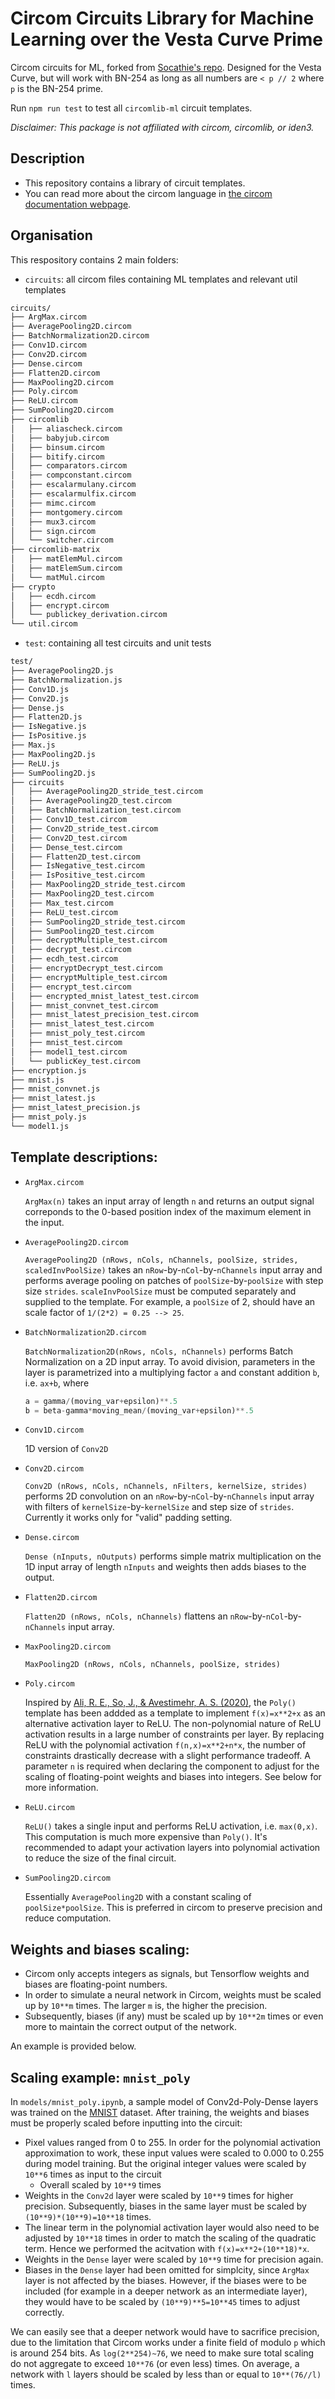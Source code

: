 # Circom Circuits Library for Machine Learning over the Vesta Curve Prime

Circom circuits for ML, forked from [Socathie's repo](https://github.com/socathie/circomlib-ml). Designed for the Vesta Curve, but will work with BN-254 as long as all numbers are `< p // 2` where `p` is the BN-254 prime. 

Run `npm run test` to test all `circomlib-ml` circuit templates.

_Disclaimer: This package is not affiliated with circom, circomlib, or iden3._

## Description

- This repository contains a library of circuit templates.
- You can read more about the circom language in [the circom documentation webpage](https://docs.circom.io/).

## Organisation

This respository contains 2 main folders:
- `circuits`: all circom files containing ML templates and relevant util templates
```bash
circuits/
├── ArgMax.circom
├── AveragePooling2D.circom
├── BatchNormalization2D.circom
├── Conv1D.circom
├── Conv2D.circom
├── Dense.circom
├── Flatten2D.circom
├── MaxPooling2D.circom
├── Poly.circom
├── ReLU.circom
├── SumPooling2D.circom
├── circomlib
│   ├── aliascheck.circom
│   ├── babyjub.circom
│   ├── binsum.circom
│   ├── bitify.circom
│   ├── comparators.circom
│   ├── compconstant.circom
│   ├── escalarmulany.circom
│   ├── escalarmulfix.circom
│   ├── mimc.circom
│   ├── montgomery.circom
│   ├── mux3.circom
│   ├── sign.circom
│   └── switcher.circom
├── circomlib-matrix
│   ├── matElemMul.circom
│   ├── matElemSum.circom
│   └── matMul.circom
├── crypto
│   ├── ecdh.circom
│   ├── encrypt.circom
│   └── publickey_derivation.circom
└── util.circom
```
- `test`: containing all test circuits and unit tests
```bash
test/
├── AveragePooling2D.js
├── BatchNormalization.js
├── Conv1D.js
├── Conv2D.js
├── Dense.js
├── Flatten2D.js
├── IsNegative.js
├── IsPositive.js
├── Max.js
├── MaxPooling2D.js
├── ReLU.js
├── SumPooling2D.js
├── circuits
│   ├── AveragePooling2D_stride_test.circom
│   ├── AveragePooling2D_test.circom
│   ├── BatchNormalization_test.circom
│   ├── Conv1D_test.circom
│   ├── Conv2D_stride_test.circom
│   ├── Conv2D_test.circom
│   ├── Dense_test.circom
│   ├── Flatten2D_test.circom
│   ├── IsNegative_test.circom
│   ├── IsPositive_test.circom
│   ├── MaxPooling2D_stride_test.circom
│   ├── MaxPooling2D_test.circom
│   ├── Max_test.circom
│   ├── ReLU_test.circom
│   ├── SumPooling2D_stride_test.circom
│   ├── SumPooling2D_test.circom
│   ├── decryptMultiple_test.circom
│   ├── decrypt_test.circom
│   ├── ecdh_test.circom
│   ├── encryptDecrypt_test.circom
│   ├── encryptMultiple_test.circom
│   ├── encrypt_test.circom
│   ├── encrypted_mnist_latest_test.circom
│   ├── mnist_convnet_test.circom
│   ├── mnist_latest_precision_test.circom
│   ├── mnist_latest_test.circom
│   ├── mnist_poly_test.circom
│   ├── mnist_test.circom
│   ├── model1_test.circom
│   └── publicKey_test.circom
├── encryption.js
├── mnist.js
├── mnist_convnet.js
├── mnist_latest.js
├── mnist_latest_precision.js
├── mnist_poly.js
└── model1.js
```

## Template descriptions:
- `ArgMax.circom`

    `ArgMax(n)` takes an input array of length `n` and returns an output signal correponds to the 0-based position index of the maximum element in the input.

- `AveragePooling2D.circom`

    `AveragePooling2D (nRows, nCols, nChannels, poolSize, strides, scaledInvPoolSize)` takes an `nRow`-by-`nCol`-by-`nChannels` input array and performs average pooling on patches of `poolSize`-by-`poolSize` with step size `strides`. `scaleInvPoolSize` must be computed separately and supplied to the template. For example, a `poolSize` of 2, should have an scale factor of `1/(2*2) = 0.25 --> 25`.

- `BatchNormalization2D.circom`

    `BatchNormalization2D(nRows, nCols, nChannels)` performs Batch Normalization on a 2D input array. To avoid division, parameters in the layer is parametrized into a multiplying factor `a` and constant addition `b`, i.e. `ax+b`, where

    ```python
    a = gamma/(moving_var+epsilon)**.5
    b = beta-gamma*moving_mean/(moving_var+epsilon)**.5
    ```

- `Conv1D.circom`

    1D version of `Conv2D`

- `Conv2D.circom`

    `Conv2D (nRows, nCols, nChannels, nFilters, kernelSize, strides)` performs 2D convolution on an `nRow`-by-`nCol`-by-`nChannels` input array with filters of `kernelSize`-by-`kernelSize` and step size of `strides`. Currently it works only for "valid" padding setting.

- `Dense.circom`

    `Dense (nInputs, nOutputs)` performs simple matrix multiplication on the 1D input array of length `nInputs` and weights then adds biases to the output.

- `Flatten2D.circom`

    `Flatten2D (nRows, nCols, nChannels)` flattens an `nRow`-by-`nCol`-by-`nChannels` input array.

- `MaxPooling2D.circom`

    `MaxPooling2D (nRows, nCols, nChannels, poolSize, strides)`

- `Poly.circom`

    Inspired by [Ali, R. E., So, J., & Avestimehr, A. S. (2020)](https://arxiv.org/abs/2011.05530), the `Poly()` template has been addded as a template to implement `f(x)=x**2+x` as an alternative activation layer to ReLU. The non-polynomial nature of ReLU activation results in a large number of constraints per layer. By replacing ReLU with the polynomial activation `f(n,x)=x**2+n*x`, the number of constraints drastically decrease with a slight performance tradeoff. A parameter `n` is required when declaring the component to adjust for the scaling of floating-point weights and biases into integers. See below for more information.

- `ReLU.circom`

    `ReLU()` takes a single input and performs ReLU activation, i.e. `max(0,x)`. This computation is much more expensive than `Poly()`. It's recommended to adapt your activation layers into polynomial activation to reduce the size of the final circuit.

- `SumPooling2D.circom`

    Essentially `AveragePooling2D` with a constant scaling of `poolSize*poolSize`. This is preferred in circom to preserve precision and reduce computation.

## Weights and biases scaling:
- Circom only accepts integers as signals, but Tensorflow weights and biases are floating-point numbers.
- In order to simulate a neural network in Circom, weights must be scaled up by `10**m` times. The larger `m` is, the higher the precision.
- Subsequently, biases (if any) must be scaled up by `10**2m` times or even more to maintain the correct output of the network.

An example is provided below.

## Scaling example: `mnist_poly`
In `models/mnist_poly.ipynb`, a sample model of Conv2d-Poly-Dense layers was trained on the [MNIST](https://paperswithcode.com/dataset/mnist) dataset. After training, the weights and biases must be properly scaled before inputting into the circuit:
- Pixel values ranged from 0 to 255. In order for the polynomial activation approximation to work, these input values were scaled to 0.000 to 0.255 during model training. But the original integer values were scaled by `10**6` times as input to the circuit
    - Overall scaled by `10**9` times
- Weights in the `Conv2d` layer were scaled by `10**9` times for higher precision. Subsequently, biases in the same layer must be scaled by `(10**9)*(10**9)=10**18` times.
- The linear term in the polynomial activation layer would also need to be adjusted by `10**18` times in order to match the scaling of the quadratic term. Hence we performed the acitvation with `f(x)=x**2+(10**18)*x`.
- Weights in the `Dense` layer were scaled by `10**9` time for precision again.
- Biases in the `Dense` layer had been omitted for simplcity, since `ArgMax` layer is not affected by the biases. However, if the biases were to be included (for example in a deeper network as an intermediate layer), they would have to be scaled by `(10**9)**5=10**45` times to adjust correctly.

We can easily see that a deeper network would have to sacrifice precision, due to the limitation that Circom works under a finite field of modulo `p` which is around 254 bits. As `log(2**254)~76`, we need to make sure total scaling do not aggregate to exceed `10**76` (or even less) times. On average, a network with `l` layers should be scaled by less than or equal to `10**(76//l)` times.
